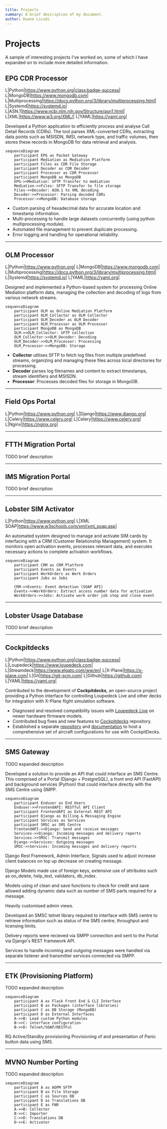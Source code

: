 ```yaml
---
title: Projects
summary: A brief description of my document.
author: Duane Licudi
---
```


# Projects

A sample of interesting projects I've worked on, some of which I have expanded on to include more detailed information.

## EPG CDR Processor

L|Python|https://www.python.org|class:badge-success|
L|MongoDB|https://www.mongodb.com|
L|Multiprocessing|https://docs.python.org/3/library/multiprocessing.html|
L|Systemd|https://systemd.io|
L|ASN.1|https://www.ncbi.nlm.nih.gov/Structure/asn1.html|
L|XML|https://www.w3.org/XML/|
L|YAML|https://yaml.org|

Developed a Python application to efficiently process and analyse Call Detail Records (CDRs). The tool parses XML-converted CDRs, extracting data points such as MSISDN, IMSI, network type, and traffic volumes, then stores these records in MongoDB for data retrieval and analysis.

``` mermaid
sequenceDiagram
    participant EPG as Packet Gateway
    participant Mediation as Mediation Platform
    participant Files as CDR File Storage
    participant Decoder as CDR Decoder
    participant Processor as CDR Processor
    participant MongoDB as MongoDB
    EPG->>Mediation: SFTP Transfer to mediation
    Mediation->>Files: SFTP Transfer to file storage
    Files->>Decoder: ASN.1 to XML decoding
    Decoder->>Processor: Parsing decoded CDRs 
    Processor->>MongoDB: Database storage 
```

- Custom parsing of hexadecimal data for accurate location and timestamp information.
- Multi-processing to handle large datasets concurrently (using python multiprocessing module).
- Automated file management to prevent duplicate processing.
- Error logging and handling for operational reliability.

---

## OLM Processor

L|Python|https://www.python.org|
L|MongoDB|https://www.mongodb.com|
L|Multiprocessing|https://docs.python.org/3/library/multiprocessing.html|
L|Systemd|https://systemd.io|
L|YAML|https://yaml.org|


Designed and implemented a Python-based system for processing Online Mediation platform data, managing the collection and decoding of logs from various network streams.

``` mermaid
sequenceDiagram
    participant OLM as Online Mediation Platform
    participant OLM_Collector as OLM Collector
    participant OLM_Decoder as OLM Decoder
    participant OLM_Processor as OLM Processor
    participant MongoDB as MongoDB
    OLM->>OLM_Collector: SFTP collection
    OLM_Collector->>OLM_Decoder: Decoding
    OLM_Decoder->>OLM_Processor: Processing
    OLM_Processor->>MongoDB: Storage
```

- **Collector** utilises SFTP to fetch log files from multiple predefined streams, organizing and managing these files across local directories for processing.
- **Decoder** parses log filenames and content to extract timestamps, stream identifiers and MSISDN.
- **Processor**: Processes decoded files for storage in MongoDB.

---

## Field Ops Portal
L|Python|https://www.python.org|
L|Django|https://www.django.org|
L|Celery|https://www.celery.org|
L|Celery|https://www.celery.org|
L|Nginx|https://nginx.org|

---

## FTTH Migration Portal
TODO brief description

---

## IMS Migration Portal
TODO brief description

---

## Lobster SIM Activator
L|Python|https://www.python.org|
L|XML SOAP|https://www.w3schools.com/xml/xml_soap.asp|

An automated system designed to manage and activate SIM cards by interfacing with a CRM (Customer Relationship Management) system. It monitors open activation events, processes relevant data, and executes necessary actions to complete activation workflows.

``` mermaid
sequenceDiagram
    participant CRM as CRM Platform
    participant Events as Events
    participant WorkOrders as Work Orders
    participant Jobs as Jobs

    CRM->>Events: Event detection (SOAP API)
    Events->>WorkOrders: Extract access number data for activation
    WorkOrders->>Jobs: Activate work order job step and close event
```


---

## Lobster Usage Database
TODO brief description

---

## Cockpitdecks

L|Python|https://www.python.org|class:badge-success|
L|Loupedeck|https://www.loupedeck.com|
L|Streamdeck|https://www.elgato.com/ww/en|
L|X-Plane|https://x-plane.com|
L|Git|https://git-scm.com|
L|Github|https://github.com|
L|YAML|https://yaml.org|


Contributed to the development of **Cockpitdecks**, an open-source project providing a Python interface for controlling Loupedeck Live and other decks for integration with X-Plane flight simulation software.

- Diagnosed and resolved compatibility issues with [Loupedeck Live](https://github.com/devleaks/python-loupedeck-live/issues/2) on newer hardware firmware models.
- Contributed bug fixes and new features to [Cockpitdecks](https://github.com/devleaks/cockpitdecks/commits/main/?author=dlicudi) repository.
- Established a separate [repository](https://github.com/dlicudi/cockpitdecks-configs) and [documentation](https://dlicudi.github.io/cockpitdecks-configs/) to host a comprehensive set of aircraft configurations for use with CockpitDecks.

---

## SMS Gateway
TODO expanded description

Developed a solution to provide an API that could interface an SMS Centre.
This comprised of a Portal (Django + PostgreSQL), a front end API (FastAPI) and background services (Python) that could interface directly with the SMS Centre using SMPP.

``` mermaid
sequenceDiagram
    participant Enduser as End Users
    Enduser->>FrontendAPI: RESTful API Client
    participant FrontendAPI as External REST API
    participant Django as Billing & Messaging Engine
    participant Services as Services
    participant SMSC as SMS Centre
    FrontendAPI->>Django: Send and receive messages
    Services->>Django: Incoming messages and delivery reports
    Services->>SMSC: Transmit messages
    Django->>Services: Outgoing messages
    SMSC->>Services: Incoming messages and delivery reports
```

Django Rest Framework, Admin Interface, Signals used to adjust increase client balances on top up decrease on creating message.

Django Models made use of foreign keys, extensive use of attributes such as on_delete, help_text, validators, db_index.

Models using of clean and save functions to check for credit and save allowed adding dynamic data such as number of SMS parts required for a message.

Heavily customised admin views.

Developed an SMSC telnet library required to interface with SMS centre to retrieve information such as status of the SMS centre, throughput and licensing limits.


Delivery reports were recieved via SMPP connection and sent to the Portal via Django's REST framework API.

Services to handle incoming and outgoing messages were handled via separate listener and transmitter services connected via SMPP.

---

## ETK (Provisioning Platform)
TODO expanded description


``` mermaid
sequenceDiagram
    participant A as Flask Front End & CLI Interface
    participant B as Packages (interface libraries)
    participant C as DB Storage (MongoDB)
    participant D as External Interfaces
    A->>B: Load custom Python modules
    B->>C: interface configuration
    B->>D: Telnet/SOAP/RESTFul
```

RQ Active/Standby provisioning
Provisioning of and presentation of Panic button data using SMS.

---

## MVNO Number Porting
TODO expanded description

``` mermaid
sequenceDiagram
    participant A as AOPM SFTP
    participant B as File Storage
    participant C as Sources DB
    participant D as Translations DB
    participant E as FNR
    A->>B: Collector
    B->>C: Importer
    C->>D: Translations DB
    D->>E: Activator
```
